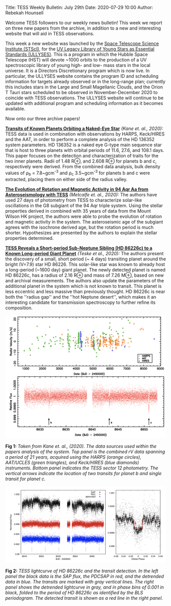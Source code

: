 Title: TESS Weekly Bulletin: July 29th
Date: 2020-07-29 10:00
Author: Rebekah Hounsell

Welcome TESS followers to our weekly news bulletin! This week we report on three new papers from the archive, in addition to a new and interesting website that will aid in TESS observations.

This week a new website was launched by the [Space Telescope Science Institute (STScI)](https://www.stsci.edu), for the [UV Legacy Library of Young Stars as Essential Standards (ULLYSES)](https://ullyses.stsci.edu). This is a program in which the Hubble Space Telescope (HST) will devote ~1000 orbits to the production of a UV spectroscopic library of young high- and low- mass stars in the local universe. It is a Directors Discretionary program which is now live. In particular, the ULLYSES website contains the program ID and scheduling information for targets already observed or in the long-range plan; currently this includes stars in the Large and Small Magellanic Clouds, and the Orion T Tauri stars scheduled to be observed in November-December 2020 to coincide with TESS observations. The ULLYSES website will continue to be updated with additional program and scheduling information as it becomes available.

Now onto our three archive papers!

**[Transits of Known Planets Orbiting a Naked-Eye Star](https://arxiv.org/abs/2007.10995)** *(Kane et. al., 2020):*
TESS data is used in combination with observations by HARPS, Keck/HIRES and the AAT, in order to perform a complete analysis of the HD 136352 system parameters. HD 136352  is a naked eye G-type main sequence star that is host to three planets with orbital periods of 11.6, 27.6, and 108.1 days. This paper focuses on the detection and characterization of traits for the two inner planets. Radii of 1.48 R&#8853;, and 2.608 R&#8853; for planets b and c, respectively were derived. From the combined data analysis, bulk density values of &#961;<sub>b</sub>  = 7.8~gcm<sup>-3</sup> and &#961;<sub>c</sub> 3.5~gcm<sup>-3</sup> for planets b and c were extracted, placing them on either side of the radius valley.

**[The Evolution of Rotation and Magnetic Activity in 94 Aqr Aa from Asteroseismology with TESS](https://arxiv.org/abs/2007.12755)** *(Metcalfe et. al., 2020):*
The authors have used 27 days of photometry from TESS  to characterize solar-like oscillations in the G8 subgiant of the 94 Aqr triple system. Using the stellar properties derived in combined with 35 years of data from the Mount Wilson HK project, the authors were able to probe the evolution of rotation and magnetic activity in the system. The asteroseismic age of the subgiant agrees with the isochrone derived age, but the rotation period is much shorter. Hypothesizes are presented by the authors to explain the stellar properties determined.

**[TESS Reveals a Short-period Sub-Neptune Sibling (HD 86226c) to a Known Long-period Giant Planet](https://arxiv.org/abs/2007.13927)** *(Teske et al., 2020):*
The authors present the discovery of a small, short period (~ 4 days) transiting planet around the bright (V=7.9) star HD 86226. This solar-like star was known to already host a long-period (~1600 day) giant planet.  The newly detected planet is named HD 86226c, has a radius of 2.16 R&#8853; and mass of 7.26 M&#8853;, based on new and archival measurements. The authors also update the parameters of the additional planet in the system which is not known to transit. This planet is less eccentric and less massive than previously thought. HD 86226c is  near both the ''radius gap'' and the ''hot Neptune desert'', which makes it an interesting candidate for transmission spectroscopy to further refine its composition.

![Kane](images/news/Kane_2020.png)

**Fig 1:** *Taken from Kane et. al., (2020). The data sources used within the papers analysis of the system. Top panel is the combined rV data spanning a period of 21 years, acquired using the HARPS (orange circles), AAT/UCLES (green triangles), and Keck/HIRES (blue diamonds) instruments. Bottom panel indicates the TESS sector 12 photometry. The vertical arrows indicate the location of two transits for planet b and single transit for planet c.*

![Teske](images/news/Teske_2020.png)

**Fig 2:** *TESS lightcurve of HD 86226c and the transit detection. In the left panel the black data is the SAP flux, the PDCSAP in red, and the detrended data in blue. The transits are marked with gray vertical lines. The right panel shows the detrended lightcurve in gray, and in phase bins of 0.001 in black, folded to the period of HD 86226c as identified by the BLS periodogram. The detected transit is shown as a red line in the right panel.*
